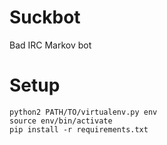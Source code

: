 Suckbot
=======

Bad IRC Markov bot

Setup
=======

``` shell
python2 PATH/TO/virtualenv.py env
source env/bin/activate
pip install -r requirements.txt
```
